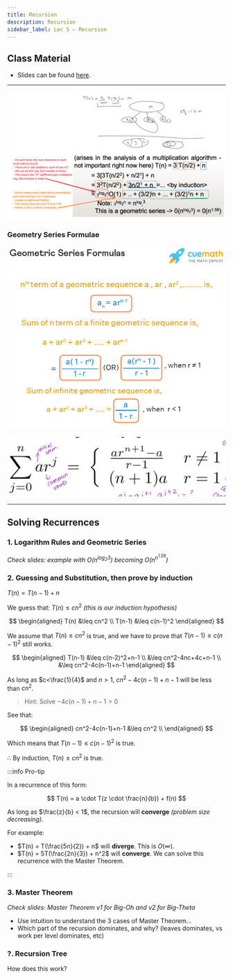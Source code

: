```yaml
---
title: Recursion
description: Recursion
sidebar_label: Lec 5 – Recursion
---
```


## Class Material

- Slides can be found [here](../slides2.pdf).
<!-- - Lecture can be found [here](./RecurrecnesSept18.mp4) -->

---


![alt text](image.png)

### Geometry Series Formulae

![alt text](image-1.png)

![alt text](image-2.png)

<!-- #### Infinite Geometric Series

$\sum\limits_{k = 1}^\infty {ar^{k - 1} = \frac{a}{{1 - r}}}$ -->

---

## Solving Recurrences

### 1. Logarithm Rules and Geometric Series

*Check slides: example with $O(n^{\log_2{3}})$ becoming $O(n^{n^{1.59}})$*

### 2. Guessing and Substitution, then prove by induction 

$T(n) = T(n-1) + n$

We guess that: $T(n) \leq cn^2$ *(this is our induction hypothesis)*

$$
\begin{aligned}
T(n) &\leq cn^2 \\
T(n-1) &\leq c(n-1)^2
\end{aligned}
$$

We assume that $T(n) \leq cn^2$ is true, and we have to prove that $T(n-1) \leq c(n-1)^2$ still works.

<!-- $$
\begin{aligned}
T(n) &= T(n-1)+n \\
T(n-1) &= T(n-2)+(n-1) \\
&= T(n-2)+n-1
\end{aligned}
$$ -->

$$
\begin{aligned}
T(n-1) &\leq c(n-2)^2+n-1 \\
&\leq cn^2-4nc+4c+n-1 \\
&\leq cn^2-4c(n-1)+n-1
\end{aligned}
$$

As long as $c<\frac{1}{4}$ and $n>1$, $cn^2-4c(n-1)+n-1$ will be less than $cn^2$.

> Hint: Solve $-4c(n-1)+n-1>0$

See that:

$$
\begin{aligned}
cn^2-4c(n-1)+n-1 &\leq cn^2 \\
\end{aligned}
$$

Which means that $T(n-1) \leq c(n-1)^2$ is true.

$\therefore$ By induction, $T(n) \leq cn^2$ is true.

:::info Pro-tip

In a recurrence of this form:

$$
T(n) = a \cdot T(z \cdot \frac{n}{b}) + f(n)
$$

As long as $\frac{z}{b} < 1$, the recursion will **converge** *(problem size decreasing)*.

For example:

- $T(n) = T(\frac{5n}{2}) + n$ will **diverge**. This is $O(\infty)$.
- $T(n) = 5T(\frac{2n}{3}) + n^2$ will **converge**. We can solve this recurrence with the Master Theorem.

:::

### 3. Master Theorem

*Check slides: Master Theorem v1 for Big-Oh and v2 for Big-Theta*

- Use intuition to understand the 3 cases of Master Theorem...
- Which part of the recursion dominates, and why? (leaves dominates, vs work per level dominates, etc)

### ?. Recursion Tree

How does this work?